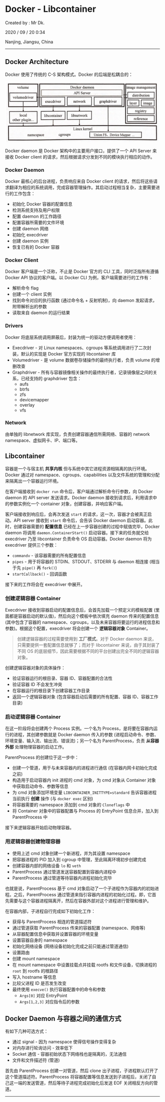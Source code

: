 # Docker - Libcontainer

Created by : Mr Dk.

2020 / 09 / 20 0:34

Nanjing, Jiangsu, China

---

## Docker Architecture

Docker 使用了传统的 C-S 架构模式。Docker 的后端是松耦合的：

<img src="../img/docker-architecture.png" alt="docker-architecture" style="zoom:50%;" />

Docker daemon 是 Docker 架构中的主要用户接口，提供了一个 API Server 来接收 Docker client 的请求，然后根据请求分发到不同的模块执行相应的动作。

### Docker Daemon

Docker 最核心的后台进程，负责响应来自 Docker client 的请求，然后将这些请求翻译为相应的系统调用，完成容器管理操作。其启动过程相当复杂，主要需要进行的工作包含：

* 初始化 Docker 容器的配置信息
* 检测系统支持及用户权限
* 配置 daemon 的工作路径
* 配置容器所需要的文件环境
* 创建 daemon 网络
* 初始化 execdriver
* 创建 daemon 实例
* 恢复已有的 Docker 容器

### Docker Client

Docker 客户端是一个泛称，不止是 Docker 官方的 CLI 工具，同时泛指所有遵循 Docker API 协议的客户端。以 Docker CLI 为例，客户端需要进行的工作有：

* 解析命令 flag
* 创建一个 client 实例
* 找到命令对应的执行函数 (通过命令名 + 反射机制)，向 daemon 发起请求，附带解析出的参数
* 读取来自 daemon 的运行结果

### Drivers

Docker 将底层系统调用屏蔽后，封装为统一的驱动方便调用者使用：

* Execdriver - 对 Linux namespaces、cgroups 等系统调用进行了二次封装，默认的实现是 Docker 官方实现的 libcontainer 库
* Volumedriver - 是 volume 数据卷存储操作的最终执行者，负责 volume 的增删改查
* Graphdriver - 所有与容器镜像相关操作的最终执行者，记录镜像层之间的关系，已经支持的 graphdriver 包含：
  * aufs
  * btrfs
  * zfs
  * devicemapper
  * overlay
  * vfs

### Network

由单独的 libnetwork 库实现，负责创建容器通信所需网络、容器的 network namespace、虚拟网卡、IP、端口等。

## Libcontainer

容器是一个与宿主机 **共享内核** 但与系统中其它进程资源相隔离的执行环境。Docker 通过对 namespace、cgroups、capabilities 以及文件系统的管理和分配来隔离出一个容器运行环境。

在客户端接收到 `docker run` 命令后，客户端通过解析命令行参数，向 Docker daemon 的 API server 发送请求。Docker daemon 接收到请求后，利用请求中的参数实例化一个 container 对象，创建容器，并响应客户端。

客户端接收到响应后，会再次发送 `start` 的请求，这一次，容器才会被真正启动。API server 接收到 `start` 命令后，会告诉 Docker daemon 启动容器。此时，创建容器需要的 **配置信息** 已经在上一步容器创建的过程中赋值完毕，Docker daemon 将调用 `daemon.ContainerStart()` 启动容器。接下来的任务就交给 execdriver 乃至 libcontainer 负责命令 OS 启动容器。Docker daemon 将为 execdriver 提供三个参数：

* `commandv` - 该容器需要的所有配置信息
* `pipes` - 用于将容器的 STDIN、STDOUT、STDERR 与 daemon 相连接 (相当于先 `pipe()` 再 `fork()`)
* `startCallback()` - 回调函数

接下来的工作将会在 execdriver 中展开。

### 创建逻辑容器 Container

Execdriver 接收到容器启动的配置信息后，会首先加载一个预定义的模板配置 (里面都是容器启动的默认值)，然后向这个模板中依次填充 daemon 传来的配置信息 (其中包含了容器的 namespace、cgroups，以及未来容器将要运行的进程信息和参数)。根据这个配置，execdriver 将会创建一个 **逻辑容器对象** Container。

> 创建逻辑容器的过程需要使用到 **工厂模式**。对于 Docker daemon 来说，只需要提供一套配置信息就够了；而对于 libcontainer 来说，由于其封装了不同 OS 的底层细节，因此需要根据不同的平台创建出完全不同的逻辑容器对象。

创建逻辑容器对象的具体操作：

* 验证容器运行的根目录、容器 ID、容器配置的合法性
* 验证容器 ID 不会发生冲突
* 在容器运行的根目录下创建容器工作目录
* 返回一个逻辑容器对象 (包含容器启动后需要的所有配置、容器 ID、容器工作目录)

### 启动逻辑容器 Container

在这一阶段将会创建两个 Process 实例。一个名为 Process，是将要在容器内运行的进程，其创建参数就是 Docker daemon 传入的参数 (进程启动命令、参数、环境变量、输入流、输出流、错误流)；另一个名为 ParentProcess，负责 **从容器外部** 处理物理容器的启动工作。

ParentProcess 的创建位于这一步中：

* 创建一个管道，用于与未来容器内的进程进行通信 (在容器内网卡初始化完成之前)
* 构造用于启动容器内 init 进程的 cmd 对象，为 cmd 对象从 Container 对象中获取启动命令、参数等信息
* 为 cmd 对象添加环境变量 `LIBCONTAINER_INITTYPE=standard` 告诉容器进程当前执行 **创建** 操作 (与 `docker exec` 区别)
* 将容器需要的 namespace 添加到 cmd 对象的 `Cloneflags` 中
* 将 Container 对象中的容器配置与 Process 的 EntryPoint 信息合并，加入到 ParentProcess 中

接下来逻辑容器开始启动物理容器。

### 用逻辑容器创建物理容器

* 使用上述 cmd 对象创建一个新进程，并为其设置 namespace
* 把容器进程的 PID 加入到 cgroup 中管理，至此隔离环境初步创建完成
* 创建容器内部的网络设备 `lo` 和 `veth`
* ParentProcess 通过管道发送容器配置到容器内进程中
* ParentProcess 通过管道等待容器内进程初始化完毕

也就是说，ParentProcess 基于 cmd 对象启动了一个子进程作为容器内的初始进程。之后，ParentProcess 通过管道来指引容器内进程的初始化过程。即，它首先需要与这个容器进程隔离开，然后在容器外部对这个进程进行管理和维护。

在容器内部，子进程自行完成如下初始化工作：

* 获得与 ParentProcess 相连的管道描述符
* 通过管道获取 ParentProcess 传来的容器配置 (namespace、网络等)
* 从容器配置信息中获取并设置容器的环境变量
* 设置容器自身的 namespace
* 初始化网络设备 (网络设备初始化完成之前只能通过管道通信)
* 设置路由
* 创建 mount namespace
* 在 mount namespace 中设置挂载点并挂载 rootfs 和文件设备，切换进程的 `root` 到 rootfs 的根路径
* 写入 hostname 等信息
* 比较父进程 ID 是否发生改变
* 最终使用 `execve()` 执行容器配置中的命令和参数
  * `Args[0]` 对应 EntryPoint
  * `Args[1,2,3]` 对应指令后的参数

## Docker Daemon 与容器之间的通信方式

有如下几种可选方式：

* 通过 signal - 因为 namespace 使得信号操作变得复杂
* 对内存进行轮询访问 - 效率低下
* Socket 通信 - 容器初始状态下网络栈也是隔离的，无法通信
* 文件和文件描述符 (管道)

首先由 ParentProcess 创建一对管道，然后 clone 出子进程，子进程默认打开了这个管道描述符。ParentProcess 将容器配置等信息发送到子进程后，关闭了自己这一端的发送管道，然后等待子进程完成初始化后发送 EOF 关闭相反方向的管道。

---

